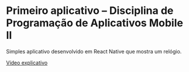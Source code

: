 # Primeiro aplicativo – Disciplina de Programação de Aplicativos Mobile II
Simples aplicativo desenvolvido em React Native que mostra um relógio.

[Vídeo explicativo](https://youtu.be/XCHhLoyRZBM)

